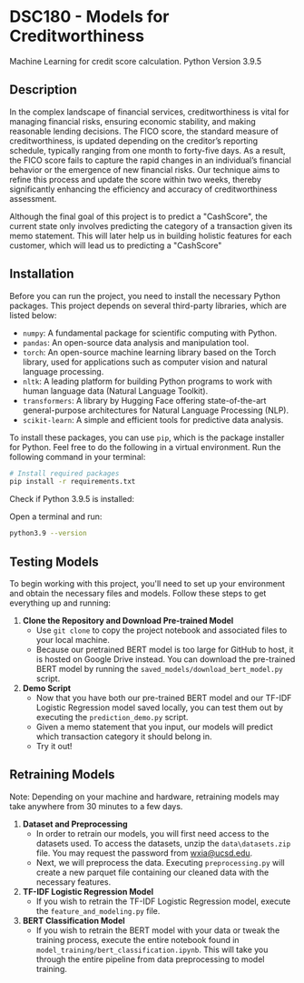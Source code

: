 
# DSC180 - Models for Creditworthiness 

Machine Learning for credit score calculation. Python Version 3.9.5

## Description

In the complex landscape of financial services, creditworthiness is vital for managing financial risks, ensuring economic stability, and making reasonable lending decisions. The FICO score, the standard measure of creditworthiness, is updated depending on the creditor’s reporting schedule, typically ranging from one month to forty-five days. As a result, the FICO score fails to capture the rapid changes in an individual’s financial behavior or the emergence of new financial risks. Our technique aims to refine this process and update the score within two weeks, thereby significantly enhancing the efficiency and accuracy of creditworthiness assessment. 

Although the final goal of this project is to predict a "CashScore", the current state only involves predicting the category of a transaction given its memo statement. This will later help us in building holistic features for each customer, which will lead us to predicting a "CashScore"

## Installation

Before you can run the project, you need to install the necessary Python packages. This project depends on several third-party libraries, which are listed below:

- `numpy`: A fundamental package for scientific computing with Python.
- `pandas`: An open-source data analysis and manipulation tool.
- `torch`: An open-source machine learning library based on the Torch library, used for applications such as computer vision and natural language processing.
- `nltk`: A leading platform for building Python programs to work with human language data (Natural Language Toolkit).
- `transformers`: A library by Hugging Face offering state-of-the-art general-purpose architectures for Natural Language Processing (NLP).
- `scikit-learn`: A simple and efficient tools for predictive data analysis.

To install these packages, you can use `pip`, which is the package installer for Python. Feel free to do the following in a virtual environment. Run the following command in your terminal:

```bash
# Install required packages
pip install -r requirements.txt
```
Check if Python 3.9.5 is installed:

Open a terminal and run:

```bash
python3.9 --version
```

## Testing Models

To begin working with this project, you'll need to set up your environment and obtain the necessary files and models. Follow these steps to get everything up and running:

1. **Clone the Repository and Download Pre-trained Model**
   - Use `git clone` to copy the project notebook and associated files to your local machine.
   - Because our pretrained BERT model is too large for GitHub to host, it is hosted on Google Drive instead. You can download the pre-trained BERT model by running the `saved_models/download_bert_model.py` script.
2. **Demo Script**
   - Now that you have both our pre-trained BERT model and our TF-IDF Logistic Regression model saved locally, you can test them out by executing the `prediction_demo.py` script.
   - Given a memo statement that you input, our models will predict which transaction category it should belong in.
   - Try it out!

## Retraining Models

Note: Depending on your machine and hardware, retraining models may take anywhere from 30 minutes to a few days.

1. **Dataset and Preprocessing**
   - In order to retrain our models, you will first need access to the datasets used. To access the datasets, unzip the `data\datasets.zip` file. You may request the password from wxia@ucsd.edu.
   - Next, we will preprocess the data. Executing `preprocessing.py` will create a new parquet file containing our cleaned data with the necessary features.
2. **TF-IDF Logistic Regression Model**
   - If you wish to retrain the TF-IDF Logistic Regression model, execute the `feature_and_modeling.py` file.
3. **BERT Classification Model**
   - If you wish to retrain the BERT model with your data or tweak the training process, execute the entire notebook found in `model_training/bert_classification.ipynb`. This will take you through the entire pipeline from data preprocessing to model training.


